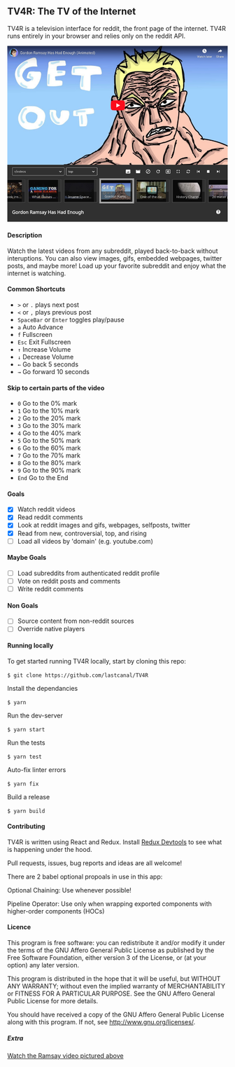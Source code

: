 ## TV4R: The TV of the Internet

TV4R is a television interface for reddit, the front page of the internet.
TV4R runs entirely in your browser and relies only on the reddit API.

![TV4R](./public/top.jpg)

#### Description

Watch the latest videos from any subreddit, played back-to-back without interuptions.
You can also view images, gifs, embedded webpages, twitter posts, and maybe more!
Load up your favorite subreddit and enjoy what the internet is watching.

#### Common Shortcuts

- `>` or `.` plays next post
- `<` or `,` plays previous post
- `SpaceBar` or `Enter` toggles play/pause
- `a` Auto Advance
- `f` Fullscreen
- `Esc` Exit Fullscreen
- `↑` Increase Volume
- `↓` Decrease Volume
- `←` Go back 5 seconds
- `→` Go forward 10 seconds

#### Skip to certain parts of the video

- `0` Go to the 0% mark
- `1` Go to the 10% mark
- `2` Go to the 20% mark
- `3` Go to the 30% mark
- `4` Go to the 40% mark
- `5` Go to the 50% mark
- `6` Go to the 60% mark
- `7` Go to the 70% mark
- `8` Go to the 80% mark
- `9` Go to the 90% mark
- `End`	Go to the End

#### Goals

- [x] Watch reddit videos
- [x] Read reddit comments
- [x] Look at reddit images and gifs, webpages, selfposts, twitter
- [x] Read from new, controversial, top, and rising
- [ ] Load all videos by 'domain' (e.g. youtube.com)

#### Maybe Goals

- [ ] Load subreddits from authenticated reddit profile
- [ ] Vote on reddit posts and comments
- [ ] Write reddit comments

#### Non Goals

- [ ] Source content from non-reddit sources
- [ ] Override native players

#### Running locally

To get started running TV4R locally, start by cloning this repo:

`$ git clone https://github.com/lastcanal/TV4R`

Install the dependancies

`$ yarn`

Run the dev-server

`$ yarn start`

Run the tests

`$ yarn test`

Auto-fix linter errors

`$ yarn fix`

Build a release

`$ yarn build`

#### Contributing

TV4R is written using React and Redux. Install [Redux Devtools](https://extension.remotedev.io/) to see what is happening under the hood.

Pull requests, issues, bug reports and ideas are all welcome!

There are 2 babel optional propoals in use in this app:

Optional Chaining: Use whenever possible!

Pipeline Operator: Use only when wrapping exported components with higher-order components (HOCs)

#### Licence

This program is free software: you can redistribute it and/or modify
it under the terms of the GNU Affero General Public License as published by
the Free Software Foundation, either version 3 of the License, or
(at your option) any later version.

This program is distributed in the hope that it will be useful,
but WITHOUT ANY WARRANTY; without even the implied warranty of
MERCHANTABILITY or FITNESS FOR A PARTICULAR PURPOSE.  See the
GNU Affero General Public License for more details.

You should have received a copy of the GNU Affero General Public License
along with this program.  If not, see <http://www.gnu.org/licenses/>.

##### Extra

[Watch the Ramsay video pictured above](https://youtu.be/vBhyT5BJJaU)
